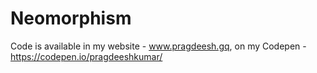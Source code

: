 # Neomorphism
Code is available in my website - www.pragdeesh.gq, on my Codepen  - https://codepen.io/pragdeeshkumar/
